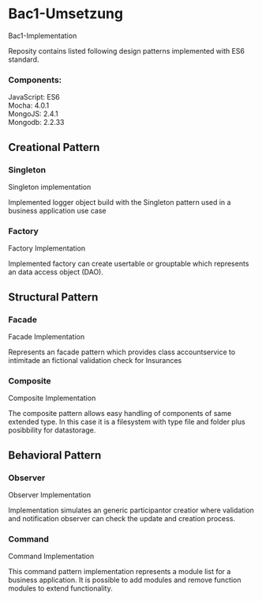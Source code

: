 # Bac1-Umsetzung
Bac1-Implementation

Reposity contains listed following design patterns implemented with ES6 standard.

<h3>Components:</h3>
JavaScript: ES6<br>
Mocha: 4.0.1<br>
MongoJS: 2.4.1<br>
Mongodb: 2.2.33

<h2>Creational Pattern</h2>

<h3>Singleton</h3>

<p>Singleton implementation</p>
<p>Implemented logger object build with the Singleton pattern used in a business application use case</p>

<h3>Factory</h3>

<p>Factory Implementation</p>
<p>Implemented factory can create usertable or grouptable which represents 
    an data access object (DAO). </p>

<h2>Structural Pattern</h2>

<h3>Facade</h3>

<p>Facade Implementation</p>
<p>Represents an facade pattern which provides class accountservice to intimitade an fictional validation check for Insurances </p>
    
    
<h3>Composite</h3>

<p>Composite Implementation</p>
<p>The composite pattern allows easy handling of components of same extended type. In this case it is a filesystem with type file and folder plus posibbility for datastorage. </p>


<h2>Behavioral Pattern</h2>

<h3>Observer</h3>

<p>Observer Implementation</p>
<p>Implementation simulates an generic participantor creatior where validation and notification observer can check the update and creation process.


<h3>Command</h3>

<p>Command Implementation</p>
<p>This command pattern implementation represents a module list for a business application. It is possible to add modules and remove function modules to extend functionality.</p> 




